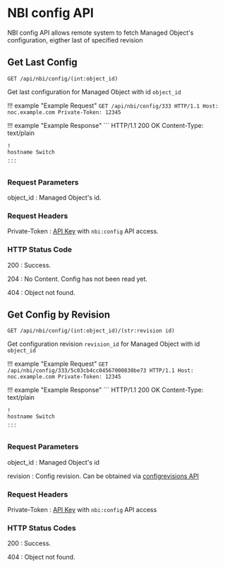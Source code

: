 # NBI config API

NBI config API allows remote system to fetch Managed Object's
configuration, eigther last of specified revision

## Get Last Config
```
GET /api/nbi/config/(int:object_id)
```

Get last configuration for Managed Object with id `object_id`

<!-- prettier-ignore -->
!!! example "Example Request"
    ```
    GET /api/nbi/config/333 HTTP/1.1
    Host: noc.example.com
    Private-Token: 12345
    ```

<!-- prettier-ignore -->
!!! example "Example Response"
    ```
    HTTP/1.1 200 OK
    Content-Type: text/plain

    !
    hostname Switch
    ...
    ```

### Request Parameters
object_id
: Managed Object's id.

### Request Headers
Private-Token
: [API Key](../concepts/apikey/index.md) with `nbi:config` API access.

### HTTP Status Code
200
: Success.

204
: No Content. Config has not been read yet.

404
: Object not found.

## Get Config by Revision
```
GET /api/nbi/config/(int:object_id)/(str:revision id)
```
Get configuration revision `revision_id`
for Managed Object with id `object_id`

<!-- prettier-ignore -->
!!! example "Example Request"
    ```
    GET /api/nbi/config/333/5c03cb4cc04567000830be73 HTTP/1.1
    Host: noc.example.com
    Private-Token: 12345
    ```

<!-- prettier-ignore -->
!!! example "Example Response"
    ```
    HTTP/1.1 200 OK
    Content-Type: text/plain

    !
    hostname Switch
    ...
    ```

### Request Parameters
object_id
: Managed Object's id

revision
: Config revision. Can be obtained via [configrevisions API](configrevisions.md)

### Request Headers
Private-Token
: [API Key](../concepts/apikey/index.md) with `nbi:config` API access

### HTTP Status Codes
200
: Success.

404
: Object not found.
